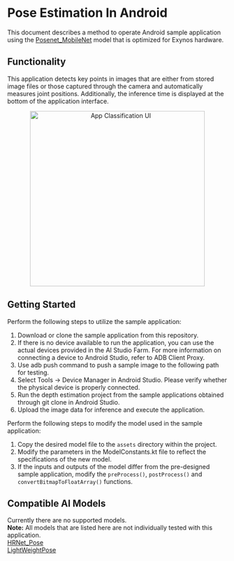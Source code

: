 # Pose Estimation In Android
This document describes a method to operate Android sample application using the [Posenet_MobileNet](https://soc-developer.semiconductor.samsung.com/kr/solution/ai/models/detail/f40473cb-a6e6-42a3-a50a-daf428273eab) model that is optimized for Exynos hardware.

## Functionality
This application detects key points in images that are either from stored image files or those captured through the camera and automatically measures joint positions.
Additionally, the inference time is displayed at the bottom of the application interface.

<p align="center" width="100%">
  <img src="posenet-mobilenet.png" alt="App Classification UI" height="400"/>
</p>

## Getting Started
Perform the following steps to utilize the sample application:
1.	Download or clone the sample application from this repository.
2.  If there is no device available to run the application, you can use the actual devices provided in the AI Studio Farm.
    For more information on connecting a device to Android Studio, refer to ADB Client Proxy.
3.  Use adb push command to push a sample image to the following path for testing.
4.  Select Tools → Device Manager in Android Studio. Please verify whether the physical device is properly connected.
5.  Run the depth estimation project from the sample applications obtained through git clone in Android Studio.
6.  Upload the image data for inference and execute the application.

Perform the following steps to modify the model used in the sample application:
1.	Copy the desired model file to the `assets` directory within the project.
2.	Modify the parameters in the ModelConstants.kt file to reflect the specifications of the new model.
3.	If the inputs and outputs of the model differ from the pre-designed sample application, modify the `preProcess()`, `postProcess()` and `convertBitmapToFloatArray()` functions.

## Compatible AI Models
Currently there are no supported models.  
**Note:** All models that are listed here are not individually tested with this application.  
[HRNet_Pose](https://soc-developer.semiconductor.samsung.com/global/solution/ai/models/detail/d5d0a574-d865-48e9-a7be-d3754d03e75c)  
[LightWeightPose](https://soc-developer.semiconductor.samsung.com/global/solution/ai/models/detail/2effd48f-c476-4986-92ad-b3aead7dc042)

